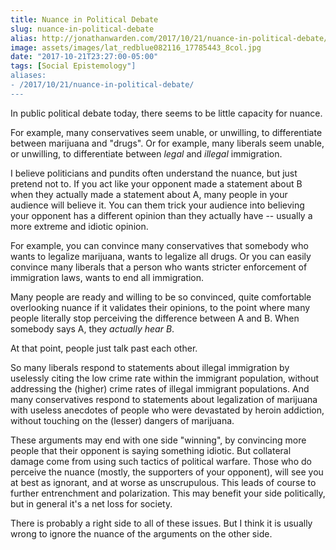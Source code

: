 ```yaml
---
title: Nuance in Political Debate 
slug: nuance-in-political-debate
alias: http://jonathanwarden.com/2017/10/21/nuance-in-political-debate/
image: assets/images/lat_redblue082116_17785443_8col.jpg
date: "2017-10-21T23:27:00-05:00"
tags: [Social Epistemology"]
aliases:
- /2017/10/21/nuance-in-political-debate/
---
```


In public political debate today, there seems to be little capacity for nuance.

For example, many conservatives seem unable, or unwilling, to differentiate between marijuana and "drugs". Or for example, many liberals seem unable, or unwilling, to differentiate between <em>legal</em> and <em>illegal</em> immigration.

I believe politicians and pundits often understand the nuance, but just pretend not to. If you act like your opponent made a statement about B when they actually made a statement about A, many people in your audience will believe it. You can them trick your audience into believing your opponent has a different opinion than they actually have -- usually a more extreme and idiotic opinion.

For example, you can convince many conservatives that somebody who wants to legalize marijuana, wants to legalize all drugs. Or you can easily convince many liberals that a person who wants stricter enforcement of immigration laws, wants to end all immigration.

Many people are ready and willing to be so convinced, quite comfortable overlooking nuance if it validates their opinions, to the point where many people literally stop perceiving the difference between A and B. When somebody says A, they <em>actually hear B</em>.

At that point, people just talk past each other.

So many liberals respond to statements about illegal immigration by uselessly citing the low crime rate within the immigrant population, without addressing the (higher) crime rates of illegal immigrant populations. And many conservatives respond to statements about legalization of marijuana with useless anecdotes of people who were devastated by heroin addiction, without touching on the (lesser) dangers of marijuana.

These arguments may end with one side "winning", by convincing more people that their opponent is saying something idiotic. But collateral damage come from using such tactics of political warfare. Those who do perceive the nuance (mostly, the supporters of your opponent), will see you at best as ignorant, and at worse as unscrupulous. This leads of course to further entrenchment and polarization. This may benefit your side politically, but in general it's a net loss for society.

There is probably a right side to all of these issues. But I think it is usually wrong to ignore the nuance of the arguments on the other side.